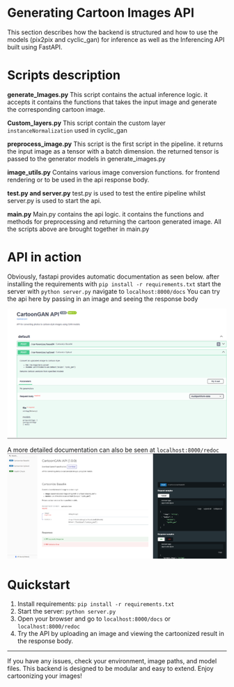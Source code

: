 # Generating Cartoon Images API
This section describes how the backend is structured and how to use the models (pix2pix and cyclic_gan) for inference as well as the Inferencing API built using FastAPI.  

# Scripts description 
**generate_Images.py** This script contains the actual inference logic. it accepts it contains the functions that takes the input image and generate the corresponding cartoon image. 

**Custom_layers.py** This script contain the custom layer `instanceNormalization` used in cyclic_gan

**preprocess_image.py** This script is the first script in the pipeline. it returns the input image as a tensor with a batch dimension. the returned tensor is passed to the generator models in generate_images.py

**image_utils.py** Contains various image conversion functions. for frontend rendering or to be used in the api response body.

**test.py and server.py** test.py is used to test the entire pipeline whilst server.py is used to start the api.

**main.py** Main.py contains the api logic. it contains the functions and methods for preprocessing and returning the cartoon generated image. All the scripts above are brought together in main.py

# API in action
Obviously, fastapi provides automatic documentation as seen below. 
after installing the requirements with `pip install -r requirements.txt` start the server with `python server.py`
navigate to `localhost:8000/docs`
You can try the api here by passing in an image and seeing the response body


![API Documentation](api_docs.png "api docs")

A more detailed documentation can also be seen at `localhost:8000/redoc`
![redoc](api_redoc.png "redoc")


# Quickstart
1. Install requirements: `pip install -r requirements.txt`
2. Start the server: `python server.py`
3. Open your browser and go to `localhost:8000/docs` or `localhost:8000/redoc`
4. Try the API by uploading an image and viewing the cartoonized result in the response body.

---
If you have any issues, check your environment, image paths, and model files. This backend is designed to be modular and easy to extend. Enjoy cartoonizing your images!

